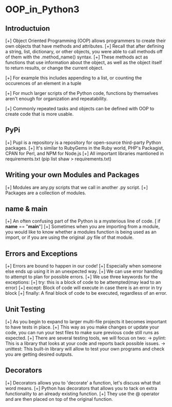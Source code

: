 # OOP_in_Python3

## Introductuion
[+] Object Oriented Programming (OOP) allows programmers to create their own objects that have methods and attributes.
[+] Recall that after defining a string, list, dictionary, or other objects, you were able to call methods off of them with the .method_name() syntax.
[+] These methods act as functions that use information about the object, as well as the object itself to return results, or change the current object.

[+] For example this includes appending to a list, or counting the occurences of an element in a tuple

[+] For much larger scripts of the Python code, functions by themselves aren't enough for organization and repeatability.

[+] Commonly repeated tasks and objects can be defined with OOP to create code that is more usable.

## PyPi

[+] PupI is a repository is a repository for open-source third-party Python packages.
[+] It's similar to RubyGems in the Ruby world, PHP's Packagist, CPAN for Perl, and NPM for Node.js
[+] All important libraries mantioned in requirements.txt (pip list shaw > requirements.txt)

## Writing your own Modules and Packages

[+] Modules are any.py scripts that we call in another .py script.
[+] Packages are a collection of modules.

## __name__ & __main__

[+] An often confusing part of the Python is a mysterious line of code. [ if __name__ == "__main__"]
[+] Sometimes when you are importing from a module, you would like to know whether a modules function is being used as an import, or if you are using the original .py file of that module.


## Errors and Exceptions

[+] Errors are bound to happen in our code!
[+] Especially when someone else ends up using it in an unexpected way.
[+] We can use error handling to attempt to plan for possible errors.
[+] We use three keywords for the exceptions:
        [+] try: this is a block of code to be attempted(may lead to an error)
        [+] except: Block of code will execute in case there is an error in try block
        [+] finally: A final block of code to be executed, regardless of an error.

## Unit Testing

[+] As you begin to expand to larger multi-file projects it becomes important to have tests in place.
[+] This way as you make changes or update your code, you can run your test files to make sure previous code still runs as expected.
[+] There are several testing tools, we will focus on two:
        -> pylint: This is a library that looks at your code and reports back possible issues.
        -> unittest: This built-in library will allow to test your own programs and check you are getting desired outputs.

## Decorators

[+] Decorators allows you to 'decorate' a function, let's discuss what that word means.
[+] Python has decorators that allows you to tack on extra functionality to an already existing function.
[+] They use the @ operator and are then placed on top of the original function.

